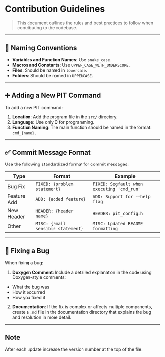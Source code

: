 # Contribution Guidelines

> This document outlines the rules and best practices to follow when contributing to the codebase.

---

## 📛 Naming Conventions

- **Variables and Function Names**: Use `snake_case`.
- **Macros and Constants**: Use `UPPER_CASE_WITH_UNDERSCORE`.
- **Files**: Should be named in `lowercase`.
- **Folders**: Should be named in `UPPERCASE`.

---

## ➕ Adding a New PIT Command

To add a new PIT command:

1. **Location**: Add the program file in the `src/` directory.
2. **Language**: Use only **C** for programming.
3. **Function Naming**: The main function should be named in the format: `cmd_{name}.`

---

## ✅ Commit Message Format

Use the following standardized format for commit messages:

| Type         | Format                                 | Example                                    |
|--------------|----------------------------------------|--------------------------------------------|
| Bug Fix      | `FIXED: {problem statement}`           | `FIXED: Segfault when executing 'cmd_run'` |
| Feature Add  | `ADD: {added feature}`                 | `ADD: Support for --help flag`             |
| New Header   | `HEADER: {header name}`                | `HEADER: pit_config.h`                     |
| Other        | `MISC: {small sensible statement}`     | `MISC: Updated README formatting`          |

---

## 🐞 Fixing a Bug

When fixing a bug:

1. **Doxygen Comment**: Include a detailed explanation in the code using Doxygen-style comments:
- What the bug was
- How it occurred
- How you fixed it
2. **Documentation**: If the fix is complex or affects multiple components, create a `.md` file in the documentation directory that explains the bug and resolution in more detail.

---

## Note

After each update increase the version number at the top of the file.